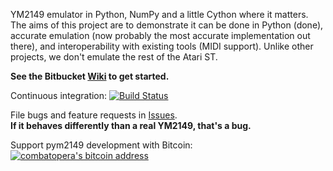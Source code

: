 YM2149 emulator in Python, NumPy and a little Cython where it matters. The aims of this project are to demonstrate it can be done in Python (done), accurate emulation (now probably the most accurate implementation out there), and interoperability with existing tools (MIDI support). Unlike other projects, we don't emulate the rest of the Atari ST.

**See the Bitbucket [Wiki](https://bitbucket.org/combatopera/pym2149/wiki) to get started.**

Continuous integration: [![Build Status](https://drone.io/bitbucket.org/combatopera/pym2149/status.png)](https://drone.io/bitbucket.org/combatopera/pym2149)

File bugs and feature requests in [Issues](https://bitbucket.org/combatopera/pym2149/issues?status=new&status=open&sort=-priority).  
**If it behaves differently than a real YM2149, that's a bug.**

Support pym2149 development with Bitcoin: [![combatopera's bitcoin address](https://blockchain.info/qr?data=17xqLXK5YhrhVqtYrxcoYDzHoNPX3FYu3n&size=87)](https://play.google.com/store/apps/details?id=com.mycelium.wallet)
